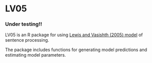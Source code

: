# LV05
### Under testing!!
LV05 is an R package for using [Lewis and Vasishth (2005) model](https://onlinelibrary.wiley.com/doi/full/10.1111/cogs.12800) of sentence processing. 

The package includes functions for generating model predictions and estimating model parameters.
